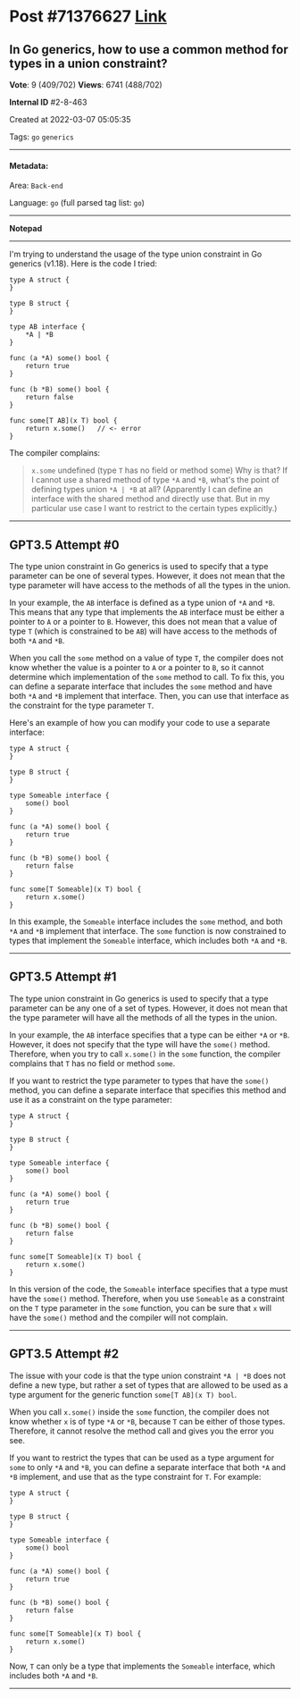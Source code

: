 
# Post \#71376627 [Link](https://stackoverflow.com/questions/71376627/)

## In Go generics, how to use a common method for types in a union constraint?

**Vote**: 9 (409/702) **Views**: 6741 (488/702) 

**Internal ID** \#2-8-463

Created at 2022-03-07 05:05:35

Tags: `go` `generics`

----------

#### Metadata:

Area: `Back-end`

Language: `go` (full parsed tag list: `go`)

----------

**Notepad**


----------

I'm trying to understand the usage of the type union constraint in Go generics (v1.18). Here is the code I tried:
```
type A struct {
}

type B struct {
}

type AB interface {
    *A | *B
}

func (a *A) some() bool {
    return true
}

func (b *B) some() bool {
    return false
}

func some[T AB](x T) bool {
    return x.some()   // <- error
}
```

The compiler complains:
> `x.some` undefined (type `T` has no field or method some)
Why is that? If I cannot use a shared method of type `*A` and `*B`, what's the point of defining types union `*A | *B` at all?
(Apparently I can define an interface with the shared method and directly use that. But in my particular use case I want to restrict to the certain types explicitly.)


----------
        
## GPT3.5 Attempt \#0

The type union constraint in Go generics is used to specify that a type parameter can be one of several types. However, it does not mean that the type parameter will have access to the methods of all the types in the union.

In your example, the `AB` interface is defined as a type union of `*A` and `*B`. This means that any type that implements the `AB` interface must be either a pointer to `A` or a pointer to `B`. However, this does not mean that a value of type `T` (which is constrained to be `AB`) will have access to the methods of both `*A` and `*B`.

When you call the `some` method on a value of type `T`, the compiler does not know whether the value is a pointer to `A` or a pointer to `B`, so it cannot determine which implementation of the `some` method to call. To fix this, you can define a separate interface that includes the `some` method and have both `*A` and `*B` implement that interface. Then, you can use that interface as the constraint for the type parameter `T`.

Here's an example of how you can modify your code to use a separate interface:

```
type A struct {
}

type B struct {
}

type Someable interface {
    some() bool
}

func (a *A) some() bool {
    return true
}

func (b *B) some() bool {
    return false
}

func some[T Someable](x T) bool {
    return x.some()
}
```

In this example, the `Someable` interface includes the `some` method, and both `*A` and `*B` implement that interface. The `some` function is now constrained to types that implement the `Someable` interface, which includes both `*A` and `*B`.

--------

## GPT3.5 Attempt \#1

The type union constraint in Go generics is used to specify that a type parameter can be any one of a set of types. However, it does not mean that the type parameter will have all the methods of all the types in the union.

In your example, the `AB` interface specifies that a type can be either `*A` or `*B`. However, it does not specify that the type will have the `some()` method. Therefore, when you try to call `x.some()` in the `some` function, the compiler complains that `T` has no field or method `some`.

If you want to restrict the type parameter to types that have the `some()` method, you can define a separate interface that specifies this method and use it as a constraint on the type parameter:

```
type A struct {
}

type B struct {
}

type Someable interface {
    some() bool
}

func (a *A) some() bool {
    return true
}

func (b *B) some() bool {
    return false
}

func some[T Someable](x T) bool {
    return x.some()
}
```

In this version of the code, the `Someable` interface specifies that a type must have the `some()` method. Therefore, when you use `Someable` as a constraint on the `T` type parameter in the `some` function, you can be sure that `x` will have the `some()` method and the compiler will not complain.

--------

## GPT3.5 Attempt \#2

The issue with your code is that the type union constraint `*A | *B` does not define a new type, but rather a set of types that are allowed to be used as a type argument for the generic function `some[T AB](x T) bool`. 

When you call `x.some()` inside the `some` function, the compiler does not know whether `x` is of type `*A` or `*B`, because `T` can be either of those types. Therefore, it cannot resolve the method call and gives you the error you see.

If you want to restrict the types that can be used as a type argument for `some` to only `*A` and `*B`, you can define a separate interface that both `*A` and `*B` implement, and use that as the type constraint for `T`. For example:

```
type A struct {
}

type B struct {
}

type Someable interface {
    some() bool
}

func (a *A) some() bool {
    return true
}

func (b *B) some() bool {
    return false
}

func some[T Someable](x T) bool {
    return x.some()
}
```

Now, `T` can only be a type that implements the `Someable` interface, which includes both `*A` and `*B`.

--------
